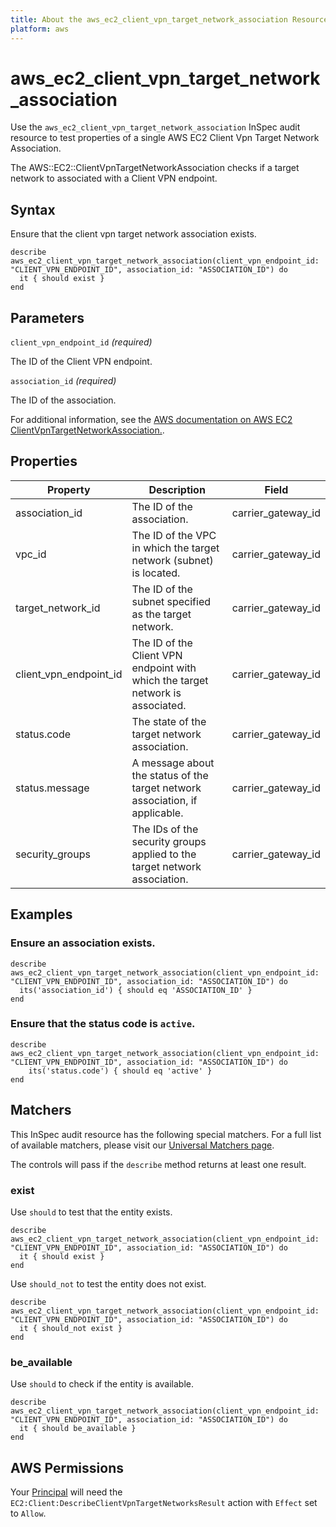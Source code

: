 ```yaml
---
title: About the aws_ec2_client_vpn_target_network_association Resource
platform: aws
---
```


# aws_ec2_client_vpn_target_network_association

Use the `aws_ec2_client_vpn_target_network_association` InSpec audit resource to test properties of a single AWS EC2 Client Vpn Target Network Association.

The AWS::EC2::ClientVpnTargetNetworkAssociation checks if a target network to associated with a Client VPN endpoint.

## Syntax

Ensure that the client vpn target network association exists.

    describe aws_ec2_client_vpn_target_network_association(client_vpn_endpoint_id: "CLIENT_VPN_ENDPOINT_ID", association_id: "ASSOCIATION_ID") do
      it { should exist }
    end

## Parameters

`client_vpn_endpoint_id` _(required)_

The ID of the Client VPN endpoint.

`association_id` _(required)_

The ID of the association.

For additional information, see the [AWS documentation on AWS EC2 ClientVpnTargetNetworkAssociation.](https://docs.aws.amazon.com/AWSCloudFormation/latest/UserGuide/aws-resource-ec2-clientvpntargetnetworkassociation.html).

## Properties

| Property | Description | Field | 
| --- | --- | --- |
| association_id | The ID of the association. | carrier_gateway_id |
| vpc_id | The ID of the VPC in which the target network (subnet) is located. | carrier_gateway_id |
| target_network_id | The ID of the subnet specified as the target network. | carrier_gateway_id |
| client_vpn_endpoint_id | The ID of the Client VPN endpoint with which the target network is associated. | carrier_gateway_id |
| status.code | The state of the target network association. | carrier_gateway_id |
| status.message | A message about the status of the target network association, if applicable. | carrier_gateway_id |
| security_groups | The IDs of the security groups applied to the target network association. | carrier_gateway_id |

## Examples

### Ensure an association exists.
    describe aws_ec2_client_vpn_target_network_association(client_vpn_endpoint_id: "CLIENT_VPN_ENDPOINT_ID", association_id: "ASSOCIATION_ID") do
      its('association_id') { should eq 'ASSOCIATION_ID' }
    end

### Ensure that the status code is `active`.
    describe aws_ec2_client_vpn_target_network_association(client_vpn_endpoint_id: "CLIENT_VPN_ENDPOINT_ID", association_id: "ASSOCIATION_ID") do
        its('status.code') { should eq 'active' }
    end

## Matchers

This InSpec audit resource has the following special matchers. For a full list of available matchers, please visit our [Universal Matchers page](https://www.inspec.io/docs/reference/matchers/).

The controls will pass if the `describe` method returns at least one result.

### exist

Use `should` to test that the entity exists.

    describe aws_ec2_client_vpn_target_network_association(client_vpn_endpoint_id: "CLIENT_VPN_ENDPOINT_ID", association_id: "ASSOCIATION_ID") do
      it { should exist }
    end

Use `should_not` to test the entity does not exist.

    describe aws_ec2_client_vpn_target_network_association(client_vpn_endpoint_id: "CLIENT_VPN_ENDPOINT_ID", association_id: "ASSOCIATION_ID") do
      it { should_not exist }
    end

### be_available

Use `should` to check if the entity is available.

    describe aws_ec2_client_vpn_target_network_association(client_vpn_endpoint_id: "CLIENT_VPN_ENDPOINT_ID", association_id: "ASSOCIATION_ID") do
      it { should be_available }
    end

## AWS Permissions

Your [Principal](https://docs.aws.amazon.com/IAM/latest/UserGuide/intro-structure.html#intro-structure-principal) will need the `EC2:Client:DescribeClientVpnTargetNetworksResult` action with `Effect` set to `Allow`.